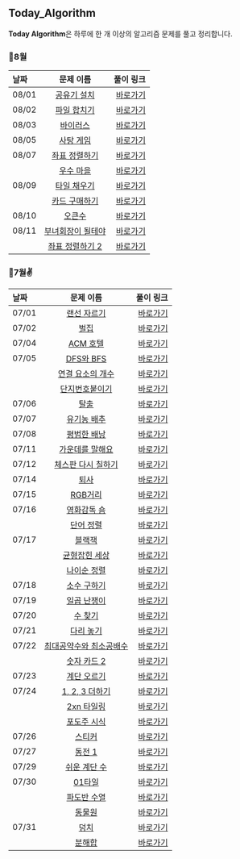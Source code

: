 ## Today_Algorithm

**Today Algorithm**은 하루에 한 개 이상의 알고리즘 문제를 풀고 정리합니다.

### 🚩8월

| 날짜 | 문제 이름 | 풀이 링크 |
| :--- |   :---:   |  --------:|
| 08/01 | [공유기 설치](https://www.acmicpc.net/problem/2110)  |  [바로가기](https://github.com/HongEunbeen/Today_Algorithm/tree/main/0801)  |
| 08/02 | [파일 합치기](https://www.acmicpc.net/problem/11066)  |  [바로가기](https://github.com/HongEunbeen/Today_Algorithm/tree/main/0802)  |
| 08/03 | [바이러스](https://www.acmicpc.net/problem/2606)  |  [바로가기](https://github.com/HongEunbeen/Today_Algorithm/tree/main/0803)  |
| 08/05 | [사탕 게임](https://www.acmicpc.net/problem/3085)  |  [바로가기](https://github.com/HongEunbeen/Today_Algorithm/tree/main/0805)  |
| 08/07 | [좌표 정렬하기](https://www.acmicpc.net/problem/11650)  |  [바로가기](https://github.com/HongEunbeen/Today_Algorithm/tree/main/0807/좌표정렬하기)  |
|| [우수 마을](https://www.acmicpc.net/problem/1949)  |  [바로가기](https://github.com/HongEunbeen/Today_Algorithm/tree/main/0807/우수마을)  |
| 08/09 | [타일 채우기](https://www.acmicpc.net/problem/2133)  |  [바로가기](https://github.com/HongEunbeen/Today_Algorithm/tree/main/0809/타일채우기)  |
|| [카드 구매하기](https://www.acmicpc.net/problem/11052)  |  [바로가기](https://github.com/HongEunbeen/Today_Algorithm/tree/main/0809/카드구매하기)  |
| 08/10 | [오큰수](https://www.acmicpc.net/problem/17298)  |  [바로가기](https://github.com/HongEunbeen/Today_Algorithm/tree/main/0810)  |
| 08/11 | [부녀회장이 될테야](https://www.acmicpc.net/problem/2775)  |  [바로가기](https://github.com/HongEunbeen/Today_Algorithm/tree/main/0811/부녀회장이될테야)  |
|| [좌표 정렬하기 2](https://www.acmicpc.net/problem/11651)  |  [바로가기](https://github.com/HongEunbeen/Today_Algorithm/tree/main/0811/좌표정렬하기2)  |

### 🚩7월✌

| 날짜 | 문제 이름 | 풀이 링크 |
| :--- |   :---:   |  --------:|
| 07/01 | [랜선 자르기](https://www.acmicpc.net/problem/1654)  |  [바로가기](https://github.com/HongEunbeen/Today_Algorithm/tree/main/0701)  |
| 07/02 | [벌집](https://www.acmicpc.net/problem/2292)  |  [바로가기](https://github.com/HongEunbeen/Today_Algorithm/tree/main/0702)  |
| 07/04 | [ACM 호텔](https://www.acmicpc.net/problem/10250)  |  [바로가기](https://github.com/HongEunbeen/Today_Algorithm/tree/main/0704)  |
| 07/05 | [DFS와 BFS](https://www.acmicpc.net/problem/1260)  |  [바로가기](https://github.com/HongEunbeen/Today_Algorithm/tree/main/0705/DFS와BFS)  |
|| [연결 요소의 개수](https://www.acmicpc.net/problem/11724)  |  [바로가기](https://github.com/HongEunbeen/Today_Algorithm/tree/main/0705/연결요소의개수)  |
|| [단지번호붙이기](https://www.acmicpc.net/problem/2667)  |  [바로가기](https://github.com/HongEunbeen/Today_Algorithm/tree/main/0705/단지번호붙이기)  |
| 07/06 | [탈출](https://www.acmicpc.net/problem/3055)  |  [바로가기](https://github.com/HongEunbeen/Today_Algorithm/tree/main/0706)  |
| 07/07 | [유기농 배추](https://www.acmicpc.net/problem/1012)  |  [바로가기](https://github.com/HongEunbeen/Today_Algorithm/tree/main/0707)  |
| 07/08 | [평범한 배낭](https://www.acmicpc.net/problem/12865)  |  [바로가기](https://github.com/HongEunbeen/Today_Algorithm/tree/main/0708)  |
| 07/11 | [가운데를 말해요](https://www.acmicpc.net/problem/1655)  |  [바로가기](https://github.com/HongEunbeen/Today_Algorithm/tree/main/0711)  |
| 07/12 | [체스판 다시 칠하기](https://www.acmicpc.net/problem/1018)  |  [바로가기](https://github.com/HongEunbeen/Today_Algorithm/tree/main/0712)  |
| 07/14 | [퇴사](https://www.acmicpc.net/problem/14501)  |  [바로가기](https://github.com/HongEunbeen/Today_Algorithm/tree/main/0714)  |
| 07/15 | [RGB거리](https://www.acmicpc.net/problem/1149)  |  [바로가기](https://github.com/HongEunbeen/Today_Algorithm/tree/main/0715)  |
| 07/16 | [영화감독 숌](https://www.acmicpc.net/problem/1436)  |  [바로가기](https://github.com/HongEunbeen/Today_Algorithm/tree/main/0716/영화감독숌)  |
|| [단어 정렬](https://www.acmicpc.net/problem/1181)  |  [바로가기](https://github.com/HongEunbeen/Today_Algorithm/tree/main/0716/단어정렬)  |
| 07/17 | [블랙잭](https://www.acmicpc.net/problem/2798)  |  [바로가기](https://github.com/HongEunbeen/Today_Algorithm/tree/main/0717/블랙잭)  |
|| [균형잡힌 세상](https://www.acmicpc.net/problem/4949)  |  [바로가기](https://github.com/HongEunbeen/Today_Algorithm/tree/main/0717/균형잡힌세상)  |
|| [나이순 정렬](https://www.acmicpc.net/problem/10814)  |  [바로가기](https://github.com/HongEunbeen/Today_Algorithm/tree/main/0717/나이순정렬)  |
| 07/18 | [소수 구하기](https://www.acmicpc.net/problem/1929)  |  [바로가기](https://github.com/HongEunbeen/Today_Algorithm/tree/main/0718)  |
| 07/19 | [일곱 난쟁이](https://www.acmicpc.net/problem/2309)  |  [바로가기](https://github.com/HongEunbeen/Today_Algorithm/tree/main/0719)  |
| 07/20 | [수 찾기](https://www.acmicpc.net/problem/1920)  |  [바로가기](https://github.com/HongEunbeen/Today_Algorithm/tree/main/0720)  |
| 07/21 | [다리 놓기](https://www.acmicpc.net/problem/1010)  |  [바로가기](https://github.com/HongEunbeen/Today_Algorithm/tree/main/0721)  |
| 07/22 | [최대공약수와 최소공배수](https://www.acmicpc.net/problem/2609)  |  [바로가기](https://github.com/HongEunbeen/Today_Algorithm/tree/main/0722/최대공약수와최소공배수)  |
|| [숫자 카드 2](https://www.acmicpc.net/problem/10816)  |  [바로가기](https://github.com/HongEunbeen/Today_Algorithm/tree/main/0722/숫자카드)  |
| 07/23 | [계단 오르기](https://www.acmicpc.net/problem/2579)  |  [바로가기](https://github.com/HongEunbeen/Today_Algorithm/tree/main/0723)  |
| 07/24 | [1, 2, 3 더하기](https://www.acmicpc.net/problem/9095)  |  [바로가기](https://github.com/HongEunbeen/Today_Algorithm/tree/main/0724/123더하기)  |
|| [2xn 타일링](https://www.acmicpc.net/problem/11726)  |  [바로가기](https://github.com/HongEunbeen/Today_Algorithm/tree/main/0724/2xn타일링)  |
|| [포도주 시식](https://www.acmicpc.net/problem/2156)  |  [바로가기](https://github.com/HongEunbeen/Today_Algorithm/tree/main/0724/포도주시식)  |
| 07/26 | [스티커](https://www.acmicpc.net/problem/9465)  |  [바로가기](https://github.com/HongEunbeen/Today_Algorithm/tree/main/0726)  |
| 07/27 | [동전 1](https://www.acmicpc.net/problem/2293)  |  [바로가기](https://github.com/HongEunbeen/Today_Algorithm/tree/main/0727)  |
| 07/29 | [쉬운 계단 수](https://www.acmicpc.net/problem/10844)  |  [바로가기](https://github.com/HongEunbeen/Today_Algorithm/tree/main/0729)  |
| 07/30 | [01타일](https://www.acmicpc.net/problem/1904)  |  [바로가기](https://github.com/HongEunbeen/Today_Algorithm/tree/main/0730/01타일)  |
|| [파도반 수열](https://www.acmicpc.net/problem/9461)  |  [바로가기](https://github.com/HongEunbeen/Today_Algorithm/tree/main/0730/파도반수열)  |
|| [동물원](https://www.acmicpc.net/problem/1309)  |  [바로가기](https://github.com/HongEunbeen/Today_Algorithm/tree/main/0730/동물원)  |
| 07/31 | [덩치](https://www.acmicpc.net/problem/7568)  |  [바로가기](https://github.com/HongEunbeen/Today_Algorithm/tree/main/0731/덩치)  |
|| [분해합](https://www.acmicpc.net/problem/2231)  |  [바로가기](https://github.com/HongEunbeen/Today_Algorithm/tree/main/0731/분해합)  |
